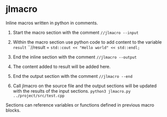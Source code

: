 # jlmacro
Inline macros written in python in comments. 

 1. Start the macro section with the comment 
 ``//jlmacro --input``

 1. Within the macro section use python code to add content to the variable ``result``
``//result = `std::cout << "Hello world" << std::endl;`

 1. End the inline section with the comment
``//jlmacro --output``

 1. The content added to result will be added here.

 1. End the output section with the comment 
``//jlmacro --end``

 1. Call jlmacro on the source file and the output sections will be updated with the results of the input sections.
``python3 jlmacro.py ../project/src/test.cpp``

Sections can reference variables or functions defined in previous macro blocks.
